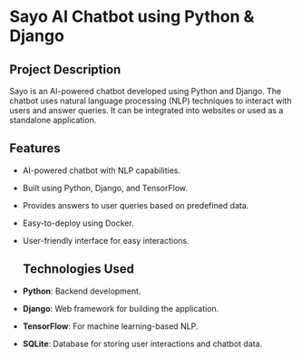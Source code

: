 # Sayo AI Chatbot using Python & Django

## Project Description
Sayo is an AI-powered chatbot developed using Python and Django. The chatbot uses natural language processing (NLP) techniques to interact with users and answer queries. It can be integrated into websites or used as a standalone application.

## Features
- AI-powered chatbot with NLP capabilities.
- Built using Python, Django, and TensorFlow.
- Provides answers to user queries based on predefined data.
- Easy-to-deploy using Docker.
- User-friendly interface for easy interactions.

  ## Technologies Used
- **Python**: Backend development.
- **Django**: Web framework for building the application.
- **TensorFlow**: For machine learning-based NLP.
- **SQLite**: Database for storing user interactions and chatbot data.

